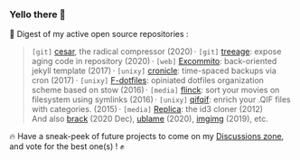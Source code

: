 ### Yello there 👋

:book: Digest of my active open source repositories :
> `[git]` [cesar](https://github.com/Kraymer/cesar), the radical compressor (2020) ·
> `[git]` [treeage](https://github.com/Kraymer/treeage): expose aging code in repository (2020) ·
> `[web]` [Excommito](https://github.com/Kraymer/kraymer.github.com): back-oriented jekyll template (2017) ·
> `[unixy]` [cronicle](https://github.com/Kraymer/cronicle): time-spaced backups via cron (2017) ·
> `[unixy]` [F-dotfiles](https://github.com/Kraymer/f-dotfiles): opiniated dotfiles organization scheme based on stow (2016) ·
> `[media]` [flinck](https://github.com/Kraymer/flinck): sort your movies on filesystem using symlinks (2016) ·
> `[unixy]` [qifqif](https://github.com/Kraymer/qifqif): enrich your .QIF files with categories. (2015) ·
> `[media]` [Replica](https://github.com/Kraymer/replica): the id3 cloner (2012)  
> And also [brack](https://github.com/Kraymer/brack) (2020 Dec), [ublame](https://github.com/Kraymer/ublame) (2020), [imgimg](https://github.com/Kraymer/imgimg) (2019), etc.

:fire: Have a sneak-peek of future projects to come on my [Discussions zone](https://github.com/Kraymer/excommito/discussions), and vote for the best one(s) ! :fist:
